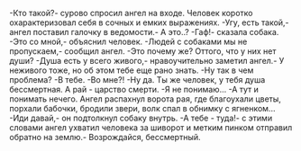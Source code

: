   -Кто такой?- сурово спросил ангел на входе.
Человек коротко охарактеризовал себя в сочных и емких выражениях.
-Угу, есть такой,- ангел поставил галочку в ведомости.- А это..?
-Гаф!- сказала собака.
-Это со мной,- объяснил человек.
-Людей с собаками мы не пропускаем,- сообщил ангел.
-Это почему же? Оттого, что у них нет души?
-Душа есть у всего живого,- нравоучительно заметил ангел.- У неживого тоже, но об этом тебе еще рано знать.
-Ну так в чем проблема?
-В тебе.
-Во мне?!
-Ну да. Ты же человек, у тебя душа бессмертная. А рай - царство смерти.
-Я не понимаю...
-А тут и понимать нечего.
Ангел распахнул ворота рая, где благоухали цветы, порхали бабочки, бродили звери, волк спал в обнимку с ягненком...
-Иди давай,- он подтолкнул собаку внутрь.
-А тебе - туда!- с этими словами ангел ухватил человека за шиворот и метким пинком отправил обратно на землю.- Возрождайся, бессмертный.    